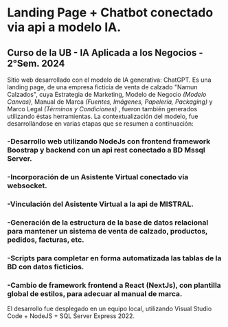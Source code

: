 # Landing Page + Chatbot conectado via api a modelo IA.
## Curso de la UB - IA Aplicada a los Negocios -  2°Sem. 2024
Sitio web desarrollado con el modelo de IA generativa: ChatGPT. Es una landing page, de una empresa ficticia de venta de calzado "Namun Calzados", cuya Estrategia de Marketing,  Modelo de Negocio  _(Modelo Canvas)_, Manual de Marca _(Fuentes, Imágenes, Papelería, Packaging)_ y Marco Legal _(Términos y Condiciones)_ , fueron también generados utilizando éstas herramientas.
La contextualización del modelo, fue desarrollándose en varias etapas que se resumen a continuación: 
### -Desarrollo web utilizando NodeJs con frontend framework Boostrap y backend con un api rest conectado a BD Mssql Server.
### -Incorporación de un Asistente Virtual conectado via websocket.
### -Vinculación del Asistente Virtual a la api de MISTRAL.
### -Generación de la estructura de la base de datos relacional para mantener un sistema de venta de calzado, productos, pedidos, facturas, etc.
### -Scripts para completar en forma automatizada las tablas de la BD con datos ficticios.
### -Cambio de framework frontend a React (NextJs), con plantilla global de estilos, para adecuar al manual de marca.
El desarrollo fue desplegado en un equipo local, utilizando Visual Studio Code + NodeJS + SQL Server Express 2022.
